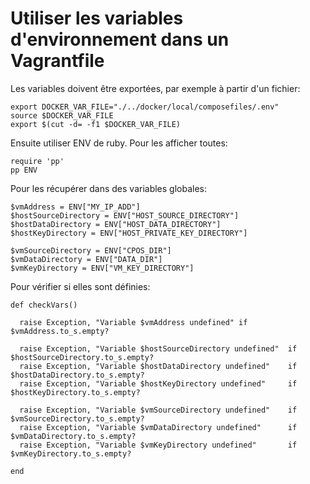 # Utiliser les variables d'environnement dans un Vagrantfile

Les variables doivent être exportées, par exemple à partir d'un fichier:

    export DOCKER_VAR_FILE="./../docker/local/composefiles/.env"
    source $DOCKER_VAR_FILE
    export $(cut -d= -f1 $DOCKER_VAR_FILE)

Ensuite utiliser ENV de ruby. Pour les afficher toutes:

    require 'pp'
    pp ENV

Pour les récupérer dans des variables globales:

    $vmAddress = ENV["MY_IP_ADD"]
    $hostSourceDirectory = ENV["HOST_SOURCE_DIRECTORY"]
    $hostDataDirectory = ENV["HOST_DATA_DIRECTORY"]
    $hostKeyDirectory = ENV["HOST_PRIVATE_KEY_DIRECTORY"]
    
    $vmSourceDirectory = ENV["CPOS_DIR"]
    $vmDataDirectory = ENV["DATA_DIR"]
    $vmKeyDirectory = ENV["VM_KEY_DIRECTORY"]
    
Pour vérifier si elles sont définies:

    def checkVars()

      raise Exception, "Variable $vmAddress undefined" if $vmAddress.to_s.empty?
      
      raise Exception, "Variable $hostSourceDirectory undefined"  if $hostSourceDirectory.to_s.empty?
      raise Exception, "Variable $hostDataDirectory undefined"    if $hostDataDirectory.to_s.empty?
      raise Exception, "Variable $hostKeyDirectory undefined"     if $hostKeyDirectory.to_s.empty?
    
      raise Exception, "Variable $vmSourceDirectory undefined"    if $vmSourceDirectory.to_s.empty?
      raise Exception, "Variable $vmDataDirectory undefined"      if $vmDataDirectory.to_s.empty?
      raise Exception, "Variable $vmKeyDirectory undefined"       if $vmKeyDirectory.to_s.empty?
    
    end    